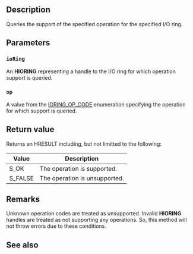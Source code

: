 ## Description

Queries the support of the specified operation for the specified I/O ring.

## Parameters

### `ioRing`

An **HIORING** representing a handle to the I/O ring for which operation support is queried.

### `op`

A value from the [IORING_OP_CODE](https://learn.microsoft.com/windows/win32/api/ntioring_x/ne-ntioring_x-ioring_op_code) enumeration specifying the operation for which support is queried.

## Return value

Returns an HRESULT including, but not limitted to the following:

| Value | Description |
|-------|-------------|
| S_OK | The operation is supported. |
| S_FALSE | The operation is unsupported. |

## Remarks

Unknown operation codes are treated as unsupported. Invalid **HIORING** handles are treated as not supporting any operations. So, this method will not throw errors due to these conditions.

## See also